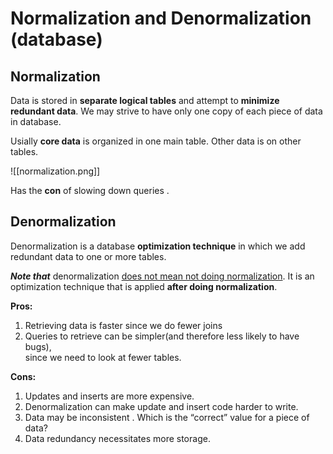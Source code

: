 # Normalization and Denormalization (database)

## Normalization
Data is stored in **separate logical tables** and attempt to **minimize redundant data**. 
We may strive to have only one copy of each piece of data in database.

Usially **core data** is organized in one main table. Other data is on other tables.

![[normalization.png]]

Has the **<span class="red">con</span>** of slowing down queries .


## Denormalization
Denormalization is a database **optimization technique** in which we add redundant data to one or more tables.

***Note that*** denormalization <u>does not mean not doing normalization</u>. It is an optimization technique that is applied **after doing normalization**.

**Pros:** 

1.  Retrieving data is faster since we do fewer joins
2.  Queries to retrieve can be simpler(and therefore less likely to have bugs),   
    since we need to look at fewer tables.

**Cons:**  

1.  Updates and inserts are more expensive.
2.  Denormalization can make update and insert code harder to write.
3.  Data may be inconsistent . Which is the “correct” value for a piece of data?
4.  Data redundancy necessitates more storage.
